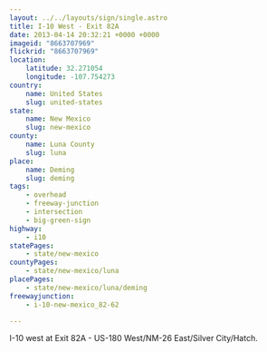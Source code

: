 ```yaml
---
layout: ../../layouts/sign/single.astro
title: I-10 West - Exit 82A
date: 2013-04-14 20:32:21 +0000 +0000
imageid: "8663707969"
flickrid: "8663707969"
location:
    latitude: 32.271054
    longitude: -107.754273
country:
    name: United States
    slug: united-states
state:
    name: New Mexico
    slug: new-mexico
county:
    name: Luna County
    slug: luna
place:
    name: Deming
    slug: deming
tags:
    - overhead
    - freeway-junction
    - intersection
    - big-green-sign
highway:
    - i10
statePages:
    - state/new-mexico
countyPages:
    - state/new-mexico/luna
placePages:
    - state/new-mexico/luna/deming
freewayjunction:
    - i-10-new-mexico_82-62

---
```

I-10 west at Exit 82A - US-180 West/NM-26 East/Silver City/Hatch.